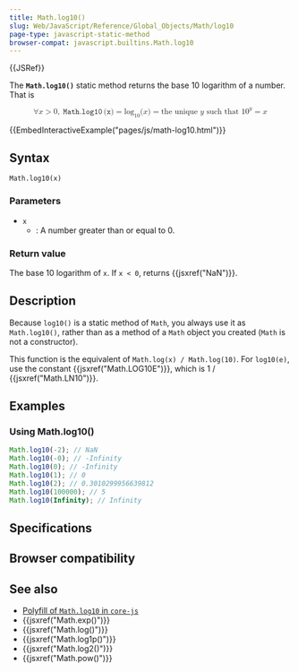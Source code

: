 ```yaml
---
title: Math.log10()
slug: Web/JavaScript/Reference/Global_Objects/Math/log10
page-type: javascript-static-method
browser-compat: javascript.builtins.Math.log10
---
```


{{JSRef}}

The **`Math.log10()`** static method returns the base 10 logarithm of a number. That is

<!-- prettier-ignore-start -->
<math display="block">
  <semantics><mrow><mo>∀</mo><mi>x</mi><mo>&gt;</mo><mn>0</mn><mo>,</mo><mspace width="0.2777777777777778em"></mspace><mrow><mo lspace="0em" rspace="0.16666666666666666em">𝙼𝚊𝚝𝚑.𝚕𝚘𝚐𝟷𝟶</mo><mo stretchy="false">(</mo><mi>𝚡</mi><mo stretchy="false">)</mo></mrow><mo>=</mo><msub><mo lspace="0em" rspace="0em">log</mo><mn>10</mn></msub><mo stretchy="false">(</mo><mi>x</mi><mo stretchy="false">)</mo><mo>=</mo><mtext>the unique&nbsp;</mtext><mi>y</mi><mtext>&nbsp;such that&nbsp;</mtext><msup><mn>10</mn><mi>y</mi></msup><mo>=</mo><mi>x</mi></mrow><annotation encoding="TeX">\forall x > 0,\;\mathtt{\operatorname{Math.log10}(x)} = \log_{10}(x) = \text{the unique } y \text{ such that } 10^y = x</annotation></semantics>
</math>
<!-- prettier-ignore-end -->

{{EmbedInteractiveExample("pages/js/math-log10.html")}}

## Syntax

```js-nolint
Math.log10(x)
```

### Parameters

- `x`
  - : A number greater than or equal to 0.

### Return value

The base 10 logarithm of `x`. If `x < 0`, returns {{jsxref("NaN")}}.

## Description

Because `log10()` is a static method of `Math`, you always use it as `Math.log10()`, rather than as a method of a `Math` object you created (`Math` is not a constructor).

This function is the equivalent of `Math.log(x) / Math.log(10)`. For `log10(e)`, use the constant {{jsxref("Math.LOG10E")}}, which is 1 / {{jsxref("Math.LN10")}}.

## Examples

### Using Math.log10()

```js
Math.log10(-2); // NaN
Math.log10(-0); // -Infinity
Math.log10(0); // -Infinity
Math.log10(1); // 0
Math.log10(2); // 0.3010299956639812
Math.log10(100000); // 5
Math.log10(Infinity); // Infinity
```

## Specifications



## Browser compatibility



## See also

- [Polyfill of `Math.log10` in `core-js`](https://github.com/zloirock/core-js#ecmascript-math)
- {{jsxref("Math.exp()")}}
- {{jsxref("Math.log()")}}
- {{jsxref("Math.log1p()")}}
- {{jsxref("Math.log2()")}}
- {{jsxref("Math.pow()")}}
